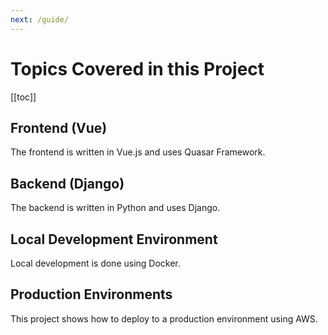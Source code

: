 ```yaml
---
next: /guide/
---
```


# Topics Covered in this Project

[[toc]]

## Frontend (Vue)

The frontend is written in Vue.js and uses Quasar Framework.

## Backend (Django)

The backend is written in Python and uses Django.

## Local Development Environment

Local development is done using Docker.

## Production Environments

This project shows how to deploy to a production environment using AWS.
